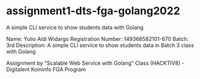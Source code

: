 # assignment1-dts-fga-golang2022
A simple CLI service to show students data with Golang

Name: Yulio Aldi Widargo
Registration Number: 149368582101-670
Batch: 3rd
Description: A simple CLI service to show students data in Batch 3 class with Golang

Assignment by "Scalable Web Service with Golang" Class (HACKTIV8) - Digitalent Kominfo FGA Program
